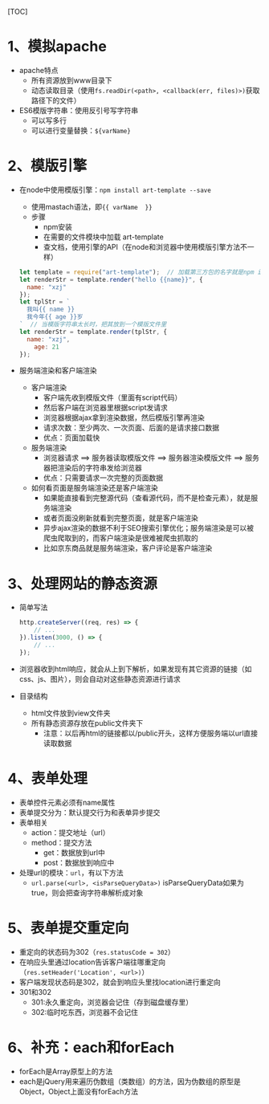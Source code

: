 [TOC]

# 1、模拟apache

- apache特点
  - 所有资源放到www目录下
  - 动态读取目录（使用`fs.readDir(<path>, <callback(err, files)>)`获取路径下的文件）
- ES6模版字符串：使用反引号写字符串
  - 可以写多行
  - 可以进行变量替换：`${varName}`

# 2、模版引擎

- 在node中使用模版引擎：`npm install art-template --save`

  - 使用mastach语法，即`{{ varName  }}`
  - 步骤
    - npm安装
    - 在需要的文件模块中加载 art-template
    - 查文档，使用引擎的API（在node和浏览器中使用模版引擎方法不一样）

  ```javascript
  let template = require("art-template");  // 加载第三方包的名字就是npm install的名字
  let renderStr = template.render("hello {{name}}", {
  	name: "xzj"
  }); 
  let tplStr = `  
  	我叫{{ name }}
  	我今年{{ age }}岁
  `  // 当模版字符串太长时，把其放到一个模版文件里
  let renderStr = template.render(tplStr, {
  	name: "xzj",
      age: 21
  }); 
  ```

- 服务端渲染和客户端渲染

  - 客户端渲染
    - 客户端先收到模版文件（里面有script代码）
    - 然后客户端在浏览器里根据script发请求
    - 浏览器根据ajax拿到渲染数据，然后模版引擎再渲染
    - 请求次数：至少两次、一次页面、后面的是请求接口数据
    - 优点：页面加载快
  - 服务端渲染
    - 浏览器请求 ==> 服务器读取模版文件 ==> 服务器渲染模版文件 ==> 服务器把渲染后的字符串发给浏览器
    - 优点：只需要请求一次完整的页面数据
  - 如何看页面是服务端渲染还是客户端渲染
    - 如果能直接看到完整源代码（查看源代码，而不是检查元素），就是服务端渲染
    - 或者页面没刷新就看到完整页面，就是客户端渲染
    - 异步ajax渲染的数据不利于SEO搜索引擎优化；服务端渲染是可以被爬虫爬取到的，而客户端渲染是很难被爬虫抓取的
    - 比如京东商品就是服务端渲染，客户评论是客户端渲染

# 3、处理网站的静态资源

- 简单写法

  ```javascript
  http.createServer((req, res) => {
      // ...
  }).listen(3000, () => {
      // ...
  });
  ```

- 浏览器收到html响应，就会从上到下解析，如果发现有其它资源的链接（如css、js、图片），则会自动对这些静态资源进行请求

- 目录结构

  - html文件放到view文件夹
  - 所有静态资源存放在public文件夹下
    - 注意：以后再html的链接都以/public开头，这样方便服务端以url直接读取数据

# 4、表单处理

- 表单控件元素必须有name属性
- 表单提交分为：默认提交行为和表单异步提交
- 表单相关
  - action：提交地址（url）
  - method：提交方法
    - get：数据放到url中
    - post：数据放到响应中
- 处理url的模块：`url`，有以下方法
  - `url.parse(<url>, <isParseQueryData>)`  isParseQueryData如果为true，则会把查询字符串解析成对象

# 5、表单提交重定向

- 重定向的状态码为302（`res.statusCode = 302`）
- 在响应头里通过location告诉客户端往哪重定向（`res.setHeader('Location', <url>)`）
- 客户端发现状态码是302，就会到响应头里找location进行重定向
- 301和302
  - 301:永久重定向，浏览器会记住（存到磁盘缓存里）
  - 302:临时吃东西，浏览器不会记住

# 6、补充：each和forEach

- forEach是Array原型上的方法
- each是jQuery用来遍历伪数组（类数组）的方法，因为伪数组的原型是Object，Object上面没有forEach方法



